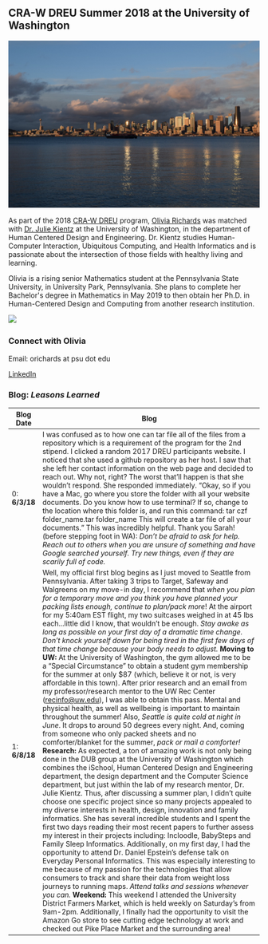 ## CRA-W DREU Summer 2018 at the University of Washington
![](IMG_1619.JPG)

As part of the 2018 [CRA-W DREU](https://cra.org/cra-w/dreu/) program, [Olivia Richards](https://livkrichards.wixsite.com/mysite) was matched with [Dr. Julie Kientz](http://faculty.washington.edu/jkientz/) at the University of Washington, in the department of Human Centered Design and Engineering. Dr. Kientz studies Human-Computer Interaction, Ubiquitous Computing, and Health Informatics and is passionate about the intersection of those fields with healthy living and learning.

Olivia is a rising senior Mathematics student at the Pennsylvania State University, in University Park, Pennsylvania. She plans to complete her Bachelor's degree in Mathematics in May 2019 to then obtain her Ph.D. in Human-Centered Design and Computing from another research institution. 

![]( DSC_0970.jpg)

### Connect with Olivia
Email: orichards at psu dot edu

[LinkedIn](https://www.linkedin.com/in/richardsolivia/)

### Blog: *Leasons Learned*

Blog Date | Blog
-------------------| -------------------- 
0:    **6/3/18**    | I was confused as to how one can tar file all of the files from a repository which is a requirement of the program for the 2nd stipend. I clicked a random 2017 DREU participants website. I noticed that she used a github repository as her host. I saw that she left her contact information on the web page and decided to reach out. Why not, right? The worst that’ll happen is that she wouldn’t respond.  She responded immediately. “Okay, so if you have a Mac, go where you store the folder with all your website documents. Do you know how to use terminal? If so, change to the location where this folder is, and run this command: tar czf folder_name.tar folder_name   This will create a tar file of all your documents.” This was incredibly helpful. Thank you Sarah!  (before stepping foot in WA): *Don’t be afraid to ask for help. Reach out to others when you are unsure of something and have Google searched yourself. Try new things, even if they are scarily full of code.*
1:   **6/8/18**    | Well, my official first blog begins as I just moved to Seattle from Pennsylvania. After taking 3 trips to Target, Safeway and Walgreens on my move-in day, I recommend that *when you plan for a temporary move and you think you have planned your packing lists enough, continue to plan/pack more*! At the airport for my 5:40am EST flight, my two suitcases weighed in at 45 lbs each...little did I know, that wouldn’t be enough.    *Stay awake as long as possible on your first day of a dramatic time change. Don’t knock yourself down for being tired in the first few days of that time change because your body needs to adjust.*  **Moving to UW:** At the University of Washington, the gym allowed me to be a “Special Circumstance” to obtain a student gym membership for the summer at only $87 (which, believe it or not, is very affordable in this town). After prior research and an email from my professor/research mentor to the UW Rec Center (recinfo@uw.edu), I was able to obtain this pass. Mental and physical health, as well as wellbeing is important to maintain throughout the summer! Also, *Seattle is quite cold at night in June*. It drops to around 50 degrees every night. And, coming from someone who only packed sheets and no comforter/blanket for the summer, *pack or mail a comforter!*   **Research:** As expected, a ton of amazing work is not only being done in the DUB group at the University of Washington which combines the iSchool, Human Centered Design and Engineering department, the design department and the Computer Science department, but just within the lab of my research mentor, Dr. Julie Kientz. Thus, after discussing a summer plan, I didn’t quite choose one specific project since so many projects appealed to my diverse interests in health, design, innovation and family informatics. She has several incredible students and I spent the first two days reading their most recent papers to further assess my interest in their projects including: Incloodle, BabySteps and Family Sleep Informatics. Additionally, on my first day, I had the opportunity to attend Dr. Daniel Epstein’s defense talk on Everyday Personal Informatics. This was especially interesting to me because of my passion for the technologies that allow consumers to track and share their data from weight loss journeys to running maps. *Attend talks and sessions whenever you can.*                             **Weekend:** This weekend I attended the University District Farmers Market, which is held weekly on Saturday’s from 9am-2pm. Additionally, I finally had the opportunity to visit the Amazon Go store to see cutting edge technology at work and checked out Pike Place Market and the surrounding area!
